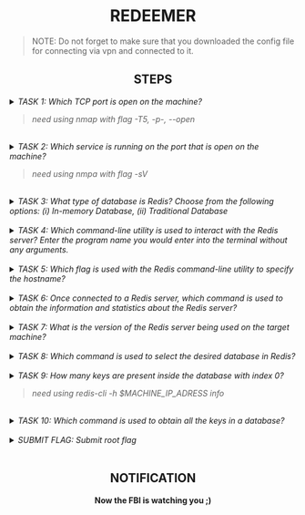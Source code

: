 <h1 align="center">REDEEMER</h1>

> NOTE: Do not forget to make sure that you downloaded the config file for connecting via vpn and connected to it. 
<h2 align="center">STEPS</h2>

<details> 
    <summary>
        <i>TASK 1: Which TCP port is open on the machine?</i>
        <blockquote><i>need using nmap with flag -T5, -p-, --open</i></blockquote>
    </summary>
    <br>
    <b>6379</b>
</details><br>

<details> 
    <summary>
        <i>TASK 2: Which service is running on the port that is open on the machine?</i>
        <blockquote><i>need using nmpa with flag -sV</i></blockquote>
    </summary>
    <br>
    <b>redis</b>
</details><br>

<details> 
    <summary>
        <i>TASK 3: What type of database is Redis? Choose from the following options: (i) In-memory Database, (ii) Traditional Database</i>
    </summary>
    <br>
    <b>In-memory Database</b>
</details><br>

<details> 
    <summary>
        <i>TASK 4: Which command-line utility is used to interact with the Redis server? Enter the program name you would enter into the terminal without any arguments.</i>
    </summary>
    <br>
    <b>redis-cli</b>
</details><br>

<details> 
    <summary>
        <i>TASK 5: Which flag is used with the Redis command-line utility to specify the hostname?</i>
    </summary>
    <br>
    <b>-h</b>
</details><br>

<details> 
    <summary>
        <i>TASK 6: Once connected to a Redis server, which command is used to obtain the information and statistics about the Redis server?</i>
    </summary>
    <br>
    <b>info</b>
</details><br>

<details> 
    <summary>
        <i>TASK 7: What is the version of the Redis server being used on the target machine?</i>
    </summary>
    <br>
    <b>5.0.7</b>
</details><br>

<details> 
    <summary>
        <i>TASK 8: Which command is used to select the desired database in Redis?</i>
    </summary>
    <br>
    <b>select</b>
</details><br>

<details> 
    <summary>
        <i>TASK 9: How many keys are present inside the database with index 0?</i>
        <blockquote><i>need using redis-cli -h $MACHINE_IP_ADRESS info</i></blockquote>
    </summary>
    <br>
    <b>4</b>
</details><br>

<details> 
    <summary>
        <i>TASK 10: Which command is used to obtain all the keys in a database?</i>
    </summary>
    <br>
    <b>KEYS *</b>
</details><br>

<details> 
    <summary>
        <i>SUBMIT FLAG: Submit root flag</i>
    </summary>
    <br>
    <b>need connected to redis database via redis-cli and get key with flag</b>
</details><br>

<h2 align="center">NOTIFICATION</h2>

<p align="center">
    <b>Now the FBI is watching you ;)</b>
</p>
